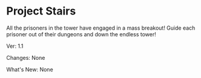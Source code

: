 Project Stairs
==============
All the prisoners in the tower have engaged in a mass breakout! Guide each prisoner out of their dungeons and down the endless tower!

Ver: 1.1

Changes: None

What's New: None

